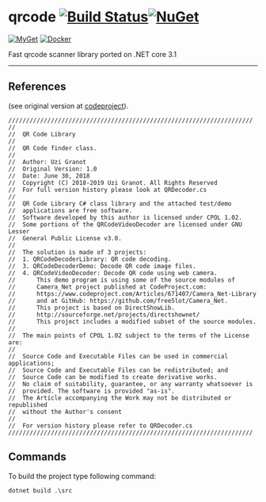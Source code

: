 # qrcode [![Build Status](https://travis-ci.org/Genocs/qrcode.svg?branch=master)](https://travis-ci.org/Genocs/qrcode)[![NuGet](https://img.shields.io/badge/nuget-v1.0.1-blue)](https://www.nuget.org/packages/Genocs.QRCodeLibrary)
[![MyGet](https://img.shields.io/badge/myget-v1.0.1-blue)](https://www.myget.org/feed/genocs-microservices/package/nuget/Genocs.QRCodeLibrary)
[![Docker](https://img.shields.io/badge/docker-v1.0.1-green)](https://hub.docker.com/repository/docker/genocs/qrcode)

Fast qrcode scanner library ported on .NET core 3.1

---

## References 
(see original version at [codeproject](https://www.codeproject.com/Articles/1250071/QR-Code-Encoder-and-Decoder-NET-Framework-Standard/)).
```
/////////////////////////////////////////////////////////////////////
//
//	QR Code Library
//
//	QR Code finder class.
//
//	Author: Uzi Granot
//	Original Version: 1.0
//	Date: June 30, 2018
//	Copyright (C) 2018-2019 Uzi Granot. All Rights Reserved
//	For full version history please look at QRDecoder.cs
//
//	QR Code Library C# class library and the attached test/demo
//  applications are free software.
//	Software developed by this author is licensed under CPOL 1.02.
//	Some portions of the QRCodeVideoDecoder are licensed under GNU Lesser
//	General Public License v3.0.
//
//	The solution is made of 3 projects:
//	1. QRCodeDecoderLibrary: QR code decoding.
//	3. QRCodeDecoderDemo: Decode QR code image files.
//	4. QRCodeVideoDecoder: Decode QR code using web camera.
//		This demo program is using some of the source modules of
//		Camera_Net project published at CodeProject.com:
//		https://www.codeproject.com/Articles/671407/Camera_Net-Library
//		and at GitHub: https://github.com/free5lot/Camera_Net.
//		This project is based on DirectShowLib.
//		http://sourceforge.net/projects/directshownet/
//		This project includes a modified subset of the source modules.
//
//	The main points of CPOL 1.02 subject to the terms of the License are:
//
//	Source Code and Executable Files can be used in commercial applications;
//	Source Code and Executable Files can be redistributed; and
//	Source Code can be modified to create derivative works.
//	No claim of suitability, guarantee, or any warranty whatsoever is
//	provided. The software is provided "as-is".
//	The Article accompanying the Work may not be distributed or republished
//	without the Author's consent
//
//	For version history please refer to QRDecoder.cs
/////////////////////////////////////////////////////////////////////
```

## Commands 
To build the project type following command:
```ps
dotnet build .\src
```

